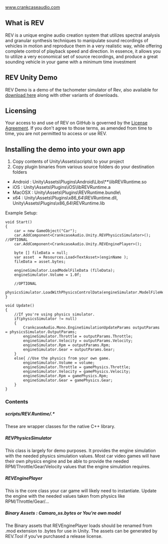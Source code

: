 www.crankcaseaudio.com

## What is REV
REV is a unique engine audio creation system that utilizes spectral analysis and granular synthesis techniques to manipulate sound recordings of vehicles in motion and reproduce them in a very realistic way, while offering complete control of playback speed and direction. In essence, it allows you to utilize a very economical set of source recordings, and produce a great sounding vehicle in your game with a minimum time investment

## REV Unity Demo 
REV Demo is a demo of the tachometer simulator of Rev, also available for [download here](http://www.crankcaseaudio.com/download) along with other variants of downloads.

## Licensing 
Your access to and use of REV on GitHub is governed by the [License Agreement](LICENSE.md). If you don't agree to those terms, as amended from time to time, you are not permitted to access or use REV.


## Installing the demo into your own app
1) Copy contents of Unity\Assets\scripts\ to your project
2) Copy plugin binaries from various source folders do your destination folders

* Android : Unity\Assets\Plugins\Android\Libs\\**\libREVRuntime.so
* iOS :     Unity\Assets\Plugins\iOS\libREVRuntime.a
* MacOSX :  Unity\Assets\Plugins\REVRuntime.bundle\
* x64 :   Unity\Assets\Plugins\x86_64\REVRuntime.dll, Unity\Assets\Plugins\x86_64\REVRuntime.lib
   
    
Example Setup:

```
void Start()
{
    car = new GameObject("Car");
    car.AddComponent<CrankcaseAudio.Unity.REVPhysicsSimulator>(); //OPTIONAL
    car.AddComponent<CrankcaseAudio.Unity.REVEnginePlayer>();

    byte [] fileData = null;
    var asset  = Resources.Load<TextAsset>(enginName ); 
    fileData = asset.bytes;

    engineSimulator.LoadModelFileData (fileData);
    engineSimulator.Volume = 1.0f;

    //OPTIONAL
    physicsSimulator.LoadWithPhysicsControlData(engineSimulator.ModelFileHeader.mVehiclePhysicsControlData);
}

void Update()
{
    //If you're using physics simulator.
    if(physicsSimulator != null)
    {
        CrankcaseAudio.Mono.EngineSimulationUpdateParams outputParams = physicsSimulator.OutputParams;
        engineSimulator.Throttle = outputParams.Throttle;
        engineSimulator.Velocity = outputParams.Velocity;
        engineSimulator.Rpm = outputParams.Rpm;
        engineSimulator.Gear = outputParams.Gear;
    }
    else{ //Use the physics from your own game.
        engineSimulator.Volume = volume;
        engineSimulator.Throttle = gamePhysics.Throttle;
        engineSimulator.Velocity = gamePhysics.Velocity;
        engineSimulator.Rpm = gamePhysics.Rpm;
        engineSimulator.Gear = gamePhysics.Gear;
    }
}
```

### Contents

##### scripts/REV.Runtime/.*
These are wrapper classes for the native C++ library.
    
##### REVPhysicsSimulator
This class is largely for demo purposes. It provides the engine simulation with the needed physics simulation values. Most car video games will have their own physics engine and be able to provide the needed RPM/Throttle/Gear/Velocity values that the engine simulation requires.
    
##### REVEnginePlayer
This is the core class your car game will likely need to instantiate. Update the engine with the needed values taken from physics like RPM/Throttle/Gear/... 
    
##### Binary Assets : Camaro_ss.bytes or You're own model 
The Binary assets that REVEnginePlayer loads should be renamed from .mod extension to .bytes for use in Unity. The assets can be generated by REV.Tool if you've purchased a release license. 
